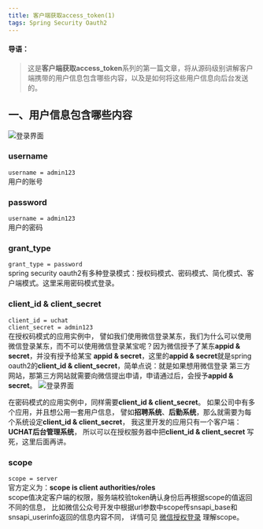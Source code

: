 ```yaml
---
title: 客户端获取access_token(1)
tags: Spring Security Oauth2
---
```

#### 导语：
> 这是**客户端获取access_token**系列的第一篇文章，将从源码级别讲解客户端携带的用户信息包含哪些内容，以及是如何将这些用户信息向后台发送的。

## 一、用户信息包含哪些内容
![登录界面](http://keyouxing.com/img/oauth2/login.png)
### username
`username = admin123`  
用户的账号
### password
`username = admin123`  
用户的密码
### grant_type
`grant_type = password`  
spring security oauth2有多种登录模式：授权码模式、密码模式、简化模式、客户端模式。这里采用密码模式登录。
### client_id & client_secret
`client_id = uchat`  
`client_secret = admin123`  
在授权码模式的应用实例中，
譬如我们使用微信登录某东，我们为什么可以使用微信登录某东，而不可以使用微信登录某宝呢？因为微信授予了某东**appid & secret**，并没有授予给某宝
**appid & secret**，这里的**appid & secret**就是spring oauth2的**client_id & client_secret**，简单点说：就是如果想用微信登录
第三方网站，那第三方网站就需要向微信提出申请，申请通过后，会授予**appid & secret**。
![登录界面](http://keyouxing.com/img/oauth2/client_id_secret.png)

在密码模式的应用实例中，同样需要**client_id & client_secret**。
如果公司中有多个应用，并且想公用一套用户信息，
譬如**招聘系统**、**后勤系统**，那么就需要为每个系统设定**client_id & client_secret**，
我这里开发的应用只有一个客户端：**UCHAT后台管理系统**，
所以可以在授权服务器中把**client_id & client_secret**
写死，这里后面再讲。
### scope
`scope = server`  
官方定义为：**scope is client authorities/roles**  
scope值决定客户端的权限，服务端校验token确认身份后再根据scope的值返回不同的信息，
比如微信公众号开发中根据url参数中scope传snsapi_base和snsapi_userinfo返回的信息内容不同，
详情可见
[微信授权登录](https://developers.weixin.qq.com/doc/offiaccount/OA_Web_Apps/Wechat_webpage_authorization.html)
理解scope。



